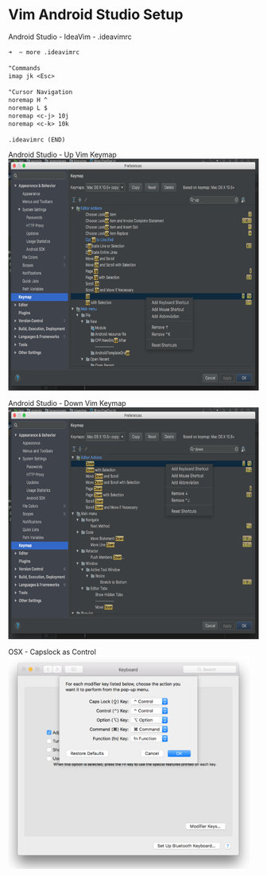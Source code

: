 # Vim Android Studio Setup

Android Studio - IdeaVim - .ideavimrc

```
➜  ~ more .ideavimrc 

"Commands
imap jk <Esc>

"Cursor Navigation
noremap H ^
noremap L $
noremap <c-j> 10j
noremap <c-k> 10k

.ideavimrc (END)
```

Android Studio - Up Vim Keymap
<br>
<img src="https://raw.githubusercontent.com/jeroenstevens/vim/master/Android%20Studio%20-%20Up%20Vim%20Keymap.png" width="698" height="466">

Android Studio - Down Vim Keymap
<br>
<img src="https://raw.githubusercontent.com/jeroenstevens/vim/master/Android%20Studio%20-%20Down%20Vim%20Keymap.png" width="698" height="466">

OSX - Capslock as Control
<br>
<img src="https://github.com/jeroenstevens/vim/blob/master/OSX%20-%20Capslock%20as%20Control.png?raw=true" width="486" height="428">
